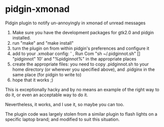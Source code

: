 pidgin-xmonad
=============

Pidgin plugin to notify un-annoyingly in xmonad of unread messages


1. Make sure you have the development packages for gtk2.0 and pidgin installed.
2. run "make" and "make install"
3. turn the plugin on from within pidgin's preferences and configure it
4. add to your .xmobar config:  ' , Run Com "sh ~/.pidginnot.sh" [] "pidginnot" 10' and "%pidginnot%"  in the appropriate places
5. create the appropriate files: you need to copy .pidginnot.sh to your home directory (or wherever you specified above), and .pidginx in the same place (for pidgin to write to)
5. hope that it works ;)

This is exceptionally hacky and by no means an example of the right way to do it, or even an acceptable way to do it. 

Nevertheless, it works, and I use it, so maybe you can too.

The plugin code was largely stolen from a similar plugin to flash lights on a specific laptop brand; and modified to suit this situation.


